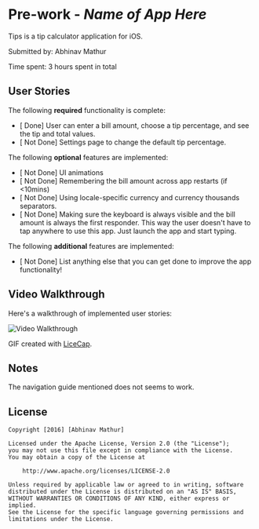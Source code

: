 # Pre-work - *Name of App Here*

Tips is a tip calculator application for iOS.

Submitted by: Abhinav Mathur

Time spent: 3 hours spent in total

## User Stories

The following **required** functionality is complete:

* [ Done] User can enter a bill amount, choose a tip percentage, and see the tip and total values.
* [ Not Done] Settings page to change the default tip percentage.

The following **optional** features are implemented:
* [ Not Done] UI animations
* [ Not Done] Remembering the bill amount across app restarts (if <10mins)
* [ Not Done] Using locale-specific currency and currency thousands separators.
* [ Not Done] Making sure the keyboard is always visible and the bill amount is always the first responder. This way the user doesn't have to tap anywhere to use this app. Just launch the app and start typing.

The following **additional** features are implemented:

- [ Not Done] List anything else that you can get done to improve the app functionality!

## Video Walkthrough 

Here's a walkthrough of implemented user stories:

<img src='http://i.imgur.com/link/to/your/gif/file.gif' title='Video Walkthrough' width='' alt='Video Walkthrough' />

GIF created with [LiceCap](http://www.cockos.com/licecap/).

## Notes

The navigation guide mentioned does not seems to work. 

## License

    Copyright [2016] [Abhinav Mathur]

    Licensed under the Apache License, Version 2.0 (the "License");
    you may not use this file except in compliance with the License.
    You may obtain a copy of the License at

        http://www.apache.org/licenses/LICENSE-2.0

    Unless required by applicable law or agreed to in writing, software
    distributed under the License is distributed on an "AS IS" BASIS,
    WITHOUT WARRANTIES OR CONDITIONS OF ANY KIND, either express or implied.
    See the License for the specific language governing permissions and
    limitations under the License.